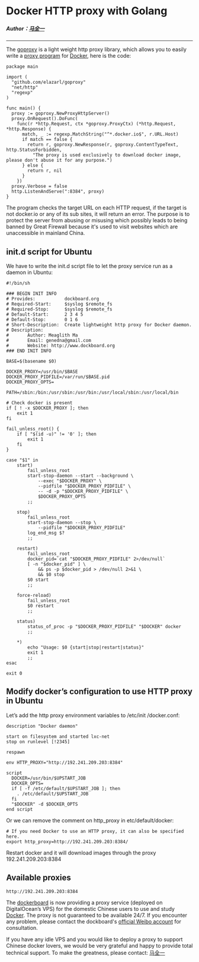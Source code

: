 # Docker HTTP proxy with Golang

##### Author：[马全一](https://twitter.com/genedna)

---

The [goproxy](https://github.com/elazarl/goproxy) is a light weight http proxy library, which allows you to easily write a [proxy program](https://github.com/dockboard/docker-proxy) for [Docker](http://docker.io/), here is the code:


```
package main

import (
  "github.com/elazarl/goproxy"
  "net/http"
  "regexp"
)

func main() {
  proxy := goproxy.NewProxyHttpServer()
  proxy.OnRequest().DoFunc(
    func(r *http.Request, ctx *goproxy.ProxyCtx) (*http.Request, *http.Response) {
      match, _ := regexp.MatchString("^*.docker.io$", r.URL.Host)
      if match == false {
        return r, goproxy.NewResponse(r, goproxy.ContentTypeText, http.StatusForbidden,
          "The proxy is used exclusively to download docker image, please don't abuse it for any purpose.")
      } else {
        return r, nil
      }
    })
  proxy.Verbose = false
  http.ListenAndServe(":8384", proxy)
}
```


The program checks the target URL on each HTTP request, if the target is not docker.io or any of its sub sites, it will return an error. The purpose is to protect the server from abusing or misusing which possibly leads to being banned by Great Firewall because it's used to visit websites which are unaccessible in mainland China.


## init.d script for Ubuntu


We have to write the init.d script file to let the proxy service run as a daemon in Ubuntu:


```
#!/bin/sh

### BEGIN INIT INFO
# Provides:           dockboard.org
# Required-Start:     $syslog $remote_fs
# Required-Stop:      $syslog $remote_fs
# Default-Start:      2 3 4 5
# Default-Stop:       0 1 6
# Short-Description:  Create lightweight http proxy for Docker daemon.
# Description:
#       Author: Meaglith Ma
# 	    Email: genedna@gmail.com
#       Website: http://www.dockboard.org 
### END INIT INFO

BASE=$(basename $0)

DOCKER_PROXY=/usr/bin/$BASE
DOCKER_PROXY_PIDFILE=/var/run/$BASE.pid
DOCKER_PROXY_OPTS=

PATH=/sbin:/bin:/usr/sbin:/usr/bin:/usr/local/sbin:/usr/local/bin

# Check docker is present
if [ ! -x $DOCKER_PROXY ]; then
	exit 1
fi

fail_unless_root() {
	if [ "$(id -u)" != '0' ]; then
		exit 1
	fi
}

case "$1" in
	start)
		fail_unless_root
		start-stop-daemon --start --background \
			--exec "$DOCKER_PROXY" \
			--pidfile "$DOCKER_PROXY_PIDFILE" \
			-- -d -p "$DOCKER_PROXY_PIDFILE" \
			$DOCKER_PROXY_OPTS
		;;

	stop)
		fail_unless_root
		start-stop-daemon --stop \
			--pidfile "$DOCKER_PROXY_PIDFILE"
		log_end_msg $?
		;;

	restart)
		fail_unless_root
		docker_pid=`cat "$DOCKER_PROXY_PIDFILE" 2>/dev/null`
		[ -n "$docker_pid" ] \
			&& ps -p $docker_pid > /dev/null 2>&1 \
			&& $0 stop
		$0 start
		;;

	force-reload)
		fail_unless_root
		$0 restart
		;;

	status)
		status_of_proc -p "$DOCKER_PROXY_PIDFILE" "$DOCKER" docker
		;;

	*)
		echo "Usage: $0 {start|stop|restart|status}"
		exit 1
		;;
esac

exit 0
```


## Modify docker’s configuration to use HTTP proxy in Ubuntu


Let’s add the http proxy environment variables to /etc/init /docker.conf:

```
description "Docker daemon"

start on filesystem and started lxc-net
stop on runlevel [!2345]
 
respawn
 
env HTTP_PROXY="http://192.241.209.203:8384"
 
script
  DOCKER=/usr/bin/$UPSTART_JOB
  DOCKER_OPTS=
  if [ -f /etc/default/$UPSTART_JOB ]; then
    . /etc/default/$UPSTART_JOB
  fi
  "$DOCKER" -d $DOCKER_OPTS
end script
```

Or we can remove the comment on http_proxy in etc/default/docker:

```
# If you need Docker to use an HTTP proxy, it can also be specified here.
export http_proxy=http://192.241.209.203:8384/
```

Restart docker and it will download images through the proxy 192.241.209.203:8384


## Available proxies

```
http://192.241.209.203:8384
```


The [dockerboard](http://www.dockboard.org/) is now providing a proxy service (deployed on DigitalOcean’s VPS) for the domestic Chinese users to use and study [Docker](http://docker.io/). The proxy is not guaranteed to be available 24/7. If you encounter any problem, please contact the dockboard's [official Weibo account](http://weibo.com/dockboard) for consultation.


If you have any idle VPS and you would like to deploy a proxy to support Chinese docker lovers, we would be very grateful and happy to provide total technical support. To make the greatness, please contact: [马全一](mailto:meaglith.ma@aliyun.com)


